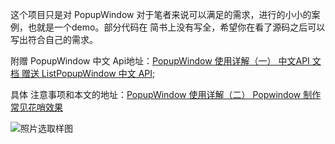 这个项目只是对 PopupWindow 对于笔者来说可以满足的需求，进行的小小的案例，也就是一个demo。部分代码在 简书上没有写全，希望你在看了源码之后可以写出符合自己的需求。

附赠 PopupWindow 中文 Api地址：[PopupWindow 使用详解（一） 中文API 文档 赠送 ListPopupWindow 中文 API](https://www.jianshu.com/u/2e5d001fdc4c);

具体 注意事项和本文的地址：[PopupWindow 使用详解（二） Popwindow 制作常见花哨效果](https://www.jianshu.com/p/8e7b339d7a78)

![照片选取样图](https://upload-images.jianshu.io/upload_images/6433394-03a60f0573c20de6.png?imageMogr2/auto-orient/strip%7CimageView2/2/w/1240)
